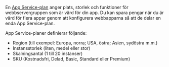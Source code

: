 En [App Service-plan](../articles/app-service/azure-web-sites-web-hosting-plans-in-depth-overview.md) anger plats, storlek och funktioner för webbservergruppen som är värd för din app. Du kan spara pengar när du är värd för flera appar genom att konfigurera webbapparna så att de delar en enda App Service-plan.

App Service-planer definierar följande:

* Region (till exempel: Europa, norra; USA, östra; Asien, sydöstra m.m.)
* Instansstorlek (liten, medel eller stor)
* Skalningsantal (1 till 20 instanser)
* SKU (Kostnadsfri, Delad, Basic, Standard eller Premium)